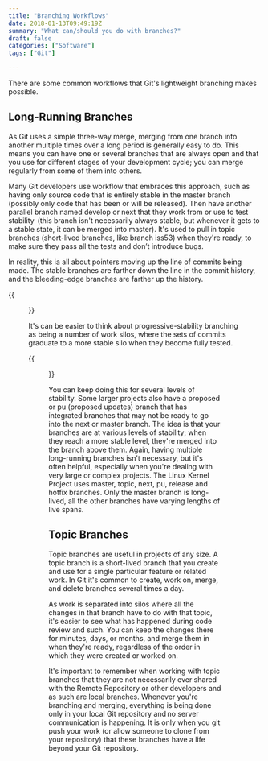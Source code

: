```yaml
---
title: "Branching Workflows"
date: 2018-01-13T09:49:19Z
summary: "What can/should you do with branches?"
draft: false
categories: ["Software"]
tags: ["Git"]

---
```

 
There are some common workflows that Git's lightweight branching makes possible.

## Long-Running Branches

As Git uses a simple three-way merge, merging from one branch into another multiple times 
over a long period is generally easy to do. This means you can have one or several branches 
that are always open and that you use for different stages of your development cycle; you can 
merge regularly from some of them into others.

Many Git developers use workflow that embraces this approach, such as having only source code that is 
entirely stable in the master branch (possibly only code that has been or will be released). 
Then have another parallel branch named develop or next that they work from or use to test stability 
(this branch isn't necessarily always stable, but whenever it gets to a stable state, it can be merged 
into master). It's used to pull in topic branches (short-lived branches, like branch iss53) 
when they're ready, to make sure they pass all the tests and don’t introduce bugs.

In reality, this ia all about pointers moving up the line of commits being made. The stable 
branches are farther down the line in the commit history, and the bleeding-edge 
branches are farther up the history.

{{<figure src="../figure-3.jpg" caption="A linear view of progressive-stability branching.">}} 

It's can be easier to think about progressive-stability branching as being a number of work 
silos, where the sets of commits graduate to a more stable silo when they become fully tested.

{{<figure src="../figure-4.jpg" caprion="A 'silo' view of progressive-stability branching">}} 

You can keep doing this for several levels of stability. Some larger projects also have 
a proposed or pu (proposed updates) branch that has integrated branches that may 
not be ready to go into the next or master branch. The idea is that your branches 
are at various levels of stability; when they reach a more stable level, 
they're merged into the branch above them. Again, having multiple long-running branches isn't 
necessary, but it's often helpful, especially when you're dealing with very large or complex 
projects. The Linux Kernel Project uses master, topic, next, pu, release and hotfix branches. 
Only the master branch is long-lived, all the other branches have varying lengths of live spans.

## Topic Branches

Topic branches are useful in projects of any size. A topic branch is a short-lived branch 
that you create and use for a single particular feature or related work. In Git it's common 
to create, work on, merge, and delete branches several times a day.

As work is separated into silos where all the changes in that branch have to do with 
that topic, it's easier to see what has happened during code review and such. You can 
keep the changes there for minutes, days, or months, and merge them in when they're ready, 
regardless of the order in which they were created or worked on.

It's important to remember when working with topic branches that they are not necessarily ever 
shared with the Remote Repository or other developers and as such are local branches. 
Whenever you're branching and merging, everything is being done only in your local Git 
repository and no server communication is happening. It is only when you git push your work 
(or allow someone to clone from your repository) that these branches have a life 
beyond your Git repository.

